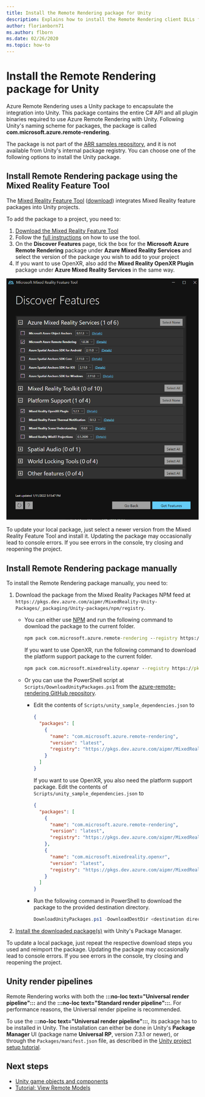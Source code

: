 ```yaml
---
title: Install the Remote Rendering package for Unity
description: Explains how to install the Remote Rendering client DLLs for Unity
author: florianborn71
ms.author: flborn
ms.date: 02/26/2020
ms.topic: how-to
---
```


# Install the Remote Rendering package for Unity

Azure Remote Rendering uses a Unity package to encapsulate the integration into Unity.
This package contains the entire C# API and all plugin binaries required to use Azure Remote Rendering with Unity.
Following Unity's naming scheme for packages, the package is called **com.microsoft.azure.remote-rendering**.

The package is not part of the [ARR samples repository](https://github.com/Azure/azure-remote-rendering), and it is not available from Unity's internal package registry.
You can choose one of the following options to install the Unity package.

## Install Remote Rendering package using the Mixed Reality Feature Tool

The [Mixed Reality Feature Tool](/windows/mixed-reality/develop/unity/welcome-to-mr-feature-tool) ([download](https://aka.ms/mrfeaturetool)) integrates Mixed Reality feature packages into Unity projects.

To add the package to a project, you need to:

1. [Download the Mixed Reality Feature Tool](https://aka.ms/mrfeaturetool)
1. Follow the [full instructions](/windows/mixed-reality/develop/unity/welcome-to-mr-feature-tool) on how to use the tool.
1. On the **Discover Features** page, tick the box for the **Microsoft Azure Remote Rendering** package under **Azure Mixed Reality Services** and select the version of the package you wish to add to your project
1. If you want to use OpenXR, also add the **Mixed Reality OpenXR Plugin** package under **Azure Mixed Reality Services** in the same way.

![Mixed_Reality_feature_tool_package](media/mixed-reality-feature-tool-package.png)

To update your local package, just select a newer version from the Mixed Reality Feature Tool and install it. Updating the package may occasionally lead to console errors. If you see errors in the console, try closing and reopening the project.

## Install Remote Rendering package manually

To install the Remote Rendering package manually, you need to:

1. Download the package from the Mixed Reality Packages NPM feed at `https://pkgs.dev.azure.com/aipmr/MixedReality-Unity-Packages/_packaging/Unity-packages/npm/registry`.
    * You can either use [NPM](https://www.npmjs.com/get-npm) and run the following command to download the package to the current folder.

      ```cmd
      npm pack com.microsoft.azure.remote-rendering --registry https://pkgs.dev.azure.com/aipmr/MixedReality-Unity-Packages/_packaging/Unity-packages/npm/registry
      ```

      If you want to use OpenXR, run the following command to download the platform support package to the current folder.

      ```cmd
      npm pack com.microsoft.mixedreality.openxr --registry https://pkgs.dev.azure.com/aipmr/MixedReality-Unity-Packages/_packaging/Unity-packages/npm/registry
      ```

    * Or you can use the PowerShell script at `Scripts/DownloadUnityPackages.ps1` from the [azure-remote-rendering GitHub repository](https://github.com/Azure/azure-remote-rendering).
        * Edit the contents of `Scripts/unity_sample_dependencies.json` to

          ```json
          {
            "packages": [
              {
                "name": "com.microsoft.azure.remote-rendering", 
                "version": "latest", 
                "registry": "https://pkgs.dev.azure.com/aipmr/MixedReality-Unity-Packages/_packaging/Unity-packages/npm/registry"
              }
            ]
          }
          ```

          If you want to use OpenXR, you also need the platform support package. Edit the contents of `Scripts/unity_sample_dependencies.json` to

          ```json
          {
            "packages": [
              {
                "name": "com.microsoft.azure.remote-rendering", 
                "version": "latest", 
                "registry": "https://pkgs.dev.azure.com/aipmr/MixedReality-Unity-Packages/_packaging/Unity-packages/npm/registry"
              },
              {
                "name": "com.microsoft.mixedreality.openxr", 
                "version": "latest", 
                "registry": "https://pkgs.dev.azure.com/aipmr/MixedReality-Unity-Packages/_packaging/Unity-packages/npm/registry"
              }
            ]
          }
          ```

        * Run the following command in PowerShell to download the package to the provided destination directory.

          ```PowerShell
          DownloadUnityPackages.ps1 -DownloadDestDir <destination directory>
          ```

1. [Install the downloaded package(s)](https://docs.unity3d.com/Manual/upm-ui-tarball.html) with Unity's Package Manager.

To update a local package, just repeat the respective download steps you used and reimport the package. Updating the package may occasionally lead to console errors. If you see errors in the console, try closing and reopening the project.

## Unity render pipelines

Remote Rendering works with both the **:::no-loc text="Universal render pipeline":::** and the **:::no-loc text="Standard render pipeline":::**. For performance reasons, the Universal render pipeline is recommended.

To use the **:::no-loc text="Universal render pipeline":::**, its package has to be installed in Unity. The installation can either be done in Unity's **Package Manager** UI (package name **Universal RP**, version 7.3.1 or newer), or through the `Packages/manifest.json` file, as described in the [Unity project setup tutorial](../../tutorials/unity/view-remote-models/view-remote-models.md#include-the-azure-remote-rendering-and-openxr-packages).

## Next steps

* [Unity game objects and components](objects-components.md)
* [Tutorial: View Remote Models](../../tutorials/unity/view-remote-models/view-remote-models.md)
